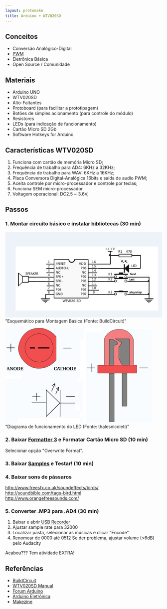 ```yaml
---
layout: protomake
title: Arduino + WTV020SD
---
```


## Conceitos

*   Conversão Analógico-Digital
  *   [PWM](http://www.embarcados.com.br/arduino-saidas-pwm/)
*   Eletrônica Básica
*   Open Source / Comunidade

## Materiais
*   Arduino UNO
*   WTV020SD
*   Alto-Faltantes
*   Protoboard (para facilitar a prototipagem)
*   Botões de simples acionamento (para controle do módulo)
*   Resistores
*   LEDs (para indicação de funcionamento)
*   Cartão Micro SD 2Gb
*   Software Hotkeys for Arduino

## Características WTV020SD

1. Funciona com cartão de memória Micro SD;
2. Frequência de trabalho para AD4: 6KHz a 32KHz;
3. Frequência de trabalho para WAV: 6KHz a 16KHz;
4. Placa Conversora Digital-Analógica 16bits e saída de audio PWM;
6. Aceita controle por micro-processador e controle por teclas;
7. Funciona SEM micro-processador
8. Voltagem operacional: DC2.5 ~ 3.6V;

## Passos
### 1. Montar circuito básico e instalar bibliotecas (30 min)
![Alt text](/Arduino/WTV020SD/_pics/diagrama_sem_arduino "Montagem Básica")  
"Esquemático para Montagem Básica (Fonte: BuildCircuit)"  

![Alt text](/Arduino/WTV020SD/_pics/diagrama_led.png "Diagrama LED")  
"Diagrama de funcionamento do LED (Fonte: thalesnicoleti)"  

### 2. Baixar [Formatter 3](https://www.sdcard.org/downloads/formatter_3/) e Formatar Cartão Micro SD (10 min)
Selecionar opção "Overwrite Format".

### 3. Baixar [Samples](https://mega.nz/#!4RN3VRbC!nu8mjApjJ-MkKKPq9EVwQ2TfoTf3nNRNpzcQeEM9-50) e Testar! (10 min)

### 4. Baixar sons de pássaros
http://www.freesfx.co.uk/soundeffects/birds/  
http://soundbible.com/tags-bird.html  
http://www.orangefreesounds.com/  

### 5. Converter .MP3 para .AD4 (30 min)
1. Baixar e abrir [USB Recorder](https://mega.nz/#!sU0SxaKQ!_0WuBYE-fSiBwaLse282Z6pYjxTPzv1BDCKLX5xNHKc)
2. Ajustar sample rate para 32000
3. Localizar pasta, selecionar as músicas e clicar "Encode"
4. Renomear de 0000 até 0512
Se der problema, ajustar volume (<6dB) pelo Audacity  

Acabou??? Tem atividade EXTRA!

## Referências

*   [BuildCircuit](http://www.buildcircuit.com/how-to-use-wtv020sd-music-module-with-arduino/)
*   [WTV020SD Manual](http://letsmakerobots.com/files/WTV020_manual_V1.3.pdf)
*   [Forum Arduino](http://forum.arduino.cc/index.php?topic=117009.0)
*   [Arduino Eletrônica](http://www.arduinoeletronica.com.br/2014/08/converter-arquivos-mp3-para-ad4player.html#.Vikc-TRXTXg)
*   [Makezine](http://makezine.com/projects/instant-nature-quick-peaceful/)
